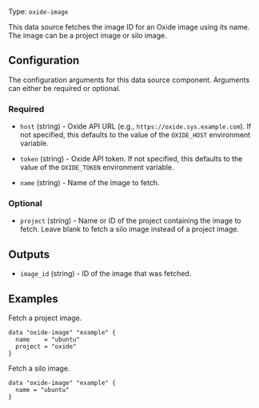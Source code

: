 Type: `oxide-image`

<!-- Code generated from the comments of the Datasource struct in component/data-source/image/data_source.go; DO NOT EDIT MANUALLY -->

This data source fetches the image ID for an Oxide image using its name. The
image can be a project image or silo image.

<!-- End of code generated from the comments of the Datasource struct in component/data-source/image/data_source.go; -->


## Configuration

<!-- Code generated from the comments of the Config struct in component/data-source/image/config.go; DO NOT EDIT MANUALLY -->

The configuration arguments for this data source component. Arguments can
either be required or optional.

<!-- End of code generated from the comments of the Config struct in component/data-source/image/config.go; -->


### Required

<!-- Code generated from the comments of the Config struct in component/data-source/image/config.go; DO NOT EDIT MANUALLY -->

- `host` (string) - Oxide API URL (e.g., `https://oxide.sys.example.com`). If not specified, this
  defaults to the value of the `OXIDE_HOST` environment variable.

- `token` (string) - Oxide API token. If not specified, this defaults to the value of the
  `OXIDE_TOKEN` environment variable.

- `name` (string) - Name of the image to fetch.

<!-- End of code generated from the comments of the Config struct in component/data-source/image/config.go; -->


### Optional

<!-- Code generated from the comments of the Config struct in component/data-source/image/config.go; DO NOT EDIT MANUALLY -->

- `project` (string) - Name or ID of the project containing the image to fetch. Leave blank to fetch
  a silo image instead of a project image.

<!-- End of code generated from the comments of the Config struct in component/data-source/image/config.go; -->


## Outputs

<!-- Code generated from the comments of the DatasourceOutput struct in component/data-source/image/output.go; DO NOT EDIT MANUALLY -->

- `image_id` (string) - ID of the image that was fetched.

<!-- End of code generated from the comments of the DatasourceOutput struct in component/data-source/image/output.go; -->


## Examples

Fetch a project image.

```hcl
data "oxide-image" "example" {
  name    = "ubuntu"
  project = "oxide"
}
```

Fetch a silo image.

```hcl
data "oxide-image" "example" {
  name = "ubuntu"
}
```
